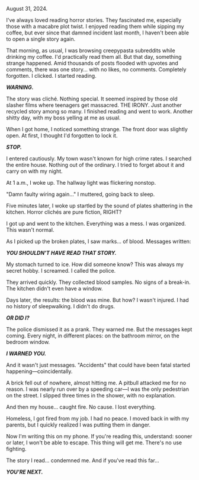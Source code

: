 August 31, 2024.



I've always loved reading horror stories. They fascinated me, especially those with a macabre plot twist. I enjoyed reading them while sipping my coffee, but ever since that damned incident last month, I haven't been able to open a single story again.



That morning, as usual, I was browsing creepypasta subreddits while drinking my coffee. I'd practically read them all. But that day, something strange happened. Amid thousands of posts flooded with upvotes and comments, there was one story... with no likes, no comments. Completely forgotten. I clicked. I started reading.



***WARNING.***



The story was cliché. Nothing special. It seemed inspired by those old slasher films where teenagers get massacred. THE IRONY. Just another recycled story among so many. I finished reading and went to work. Another shitty day, with my boss yelling at me as usual.



When I got home, I noticed something strange. The front door was slightly open. At first, I thought I'd forgotten to lock it.



***STOP.***



I entered cautiously. My town wasn't known for high crime rates. I searched the entire house. Nothing out of the ordinary. I tried to forget about it and carry on with my night.



At 1 a.m., I woke up. The hallway light was flickering nonstop.



"Damn faulty wiring again..." I muttered, going back to sleep.



Five minutes later, I woke up startled by the sound of plates shattering in the kitchen. Horror clichés are pure fiction, RIGHT?



I got up and went to the kitchen. Everything was a mess. I was organized. This wasn't normal.



As I picked up the broken plates, I saw marks... of blood. Messages written:



***YOU SHOULDN'T HAVE READ THAT STORY.***



My stomach turned to ice. How did someone know? This was always my secret hobby. I screamed. I called the police.



They arrived quickly. They collected blood samples. No signs of a break-in. The kitchen didn't even have a window.



Days later, the results: the blood was mine. But how? I wasn't injured. I had no history of sleepwalking. I didn't do drugs.



***OR DID I?***



The police dismissed it as a prank. They warned me. But the messages kept coming. Every night, in different places: on the bathroom mirror, on the bedroom window.



***I WARNED YOU.***



And it wasn't just messages. "Accidents" that could have been fatal started happening—coincidentally.



A brick fell out of nowhere, almost hitting me. A pitbull attacked me for no reason. I was nearly run over by a speeding car—I was the only pedestrian on the street. I slipped three times in the shower, with no explanation.



And then my house... caught fire. No cause. I lost everything.



Homeless, I got fired from my job. I had no peace. I moved back in with my parents, but I quickly realized I was putting them in danger.



Now I'm writing this on my phone. If you're reading this, understand: sooner or later, I won't be able to escape. This thing will get me. There's no use fighting.



The story I read... condemned me. And if you've read this far...



***YOU'RE NEXT.***